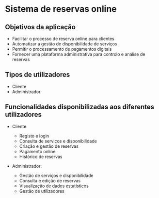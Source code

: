 # Sistema de reservas online

## Objetivos da aplicação

- Facilitar o processo de reserva online para clientes
- Automatizar a gestão de disponibilidade de serviços
- Permitir o processamento de pagamentos digitais
- Fornecer uma plataforma administrativa para controlo e análise de reservas

## Tipos de utilizadores

- Cliente
- Administrador

## Funcionalidades disponibilizadas aos diferentes utilizadores

- Cliente:
	- Registo e login
	- Consulta de serviços e disponibilidade
	- Criação e gestão de reservas
	- Pagamento online
	- Histórico de reservas

- Administrador:
	- Gestão de serviços e disponibilidade
	- Consulta e edição de reservas
	- Visualização de dados estatísticos
	- Gestão de utilizadores
